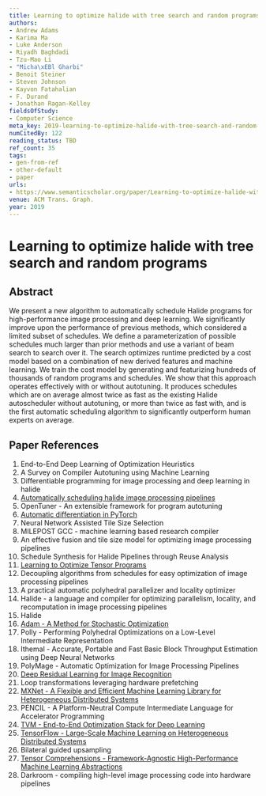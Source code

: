 ```yaml
---
title: Learning to optimize halide with tree search and random programs
authors:
- Andrew Adams
- Karima Ma
- Luke Anderson
- Riyadh Baghdadi
- Tzu-Mao Li
- "Micha\xEBl Gharbi"
- Benoit Steiner
- Steven Johnson
- Kayvon Fatahalian
- F. Durand
- Jonathan Ragan-Kelley
fieldsOfStudy:
- Computer Science
meta_key: 2019-learning-to-optimize-halide-with-tree-search-and-random-programs
numCitedBy: 122
reading_status: TBD
ref_count: 35
tags:
- gen-from-ref
- other-default
- paper
urls:
- https://www.semanticscholar.org/paper/Learning-to-optimize-halide-with-tree-search-and-Adams-Ma/f90a7bc396e205b204d5d6066a10162f84b128f9?sort=total-citations
venue: ACM Trans. Graph.
year: 2019
---
```


# Learning to optimize halide with tree search and random programs

## Abstract

We present a new algorithm to automatically schedule Halide programs for high-performance image processing and deep learning. We significantly improve upon the performance of previous methods, which considered a limited subset of schedules. We define a parameterization of possible schedules much larger than prior methods and use a variant of beam search to search over it. The search optimizes runtime predicted by a cost model based on a combination of new derived features and machine learning. We train the cost model by generating and featurizing hundreds of thousands of random programs and schedules. We show that this approach operates effectively with or without autotuning. It produces schedules which are on average almost twice as fast as the existing Halide autoscheduler without autotuning, or more than twice as fast with, and is the first automatic scheduling algorithm to significantly outperform human experts on average.

## Paper References

1. End-to-End Deep Learning of Optimization Heuristics
2. A Survey on Compiler Autotuning using Machine Learning
3. Differentiable programming for image processing and deep learning in halide
4. [Automatically scheduling halide image processing pipelines](2016-automatically-scheduling-halide-image-processing-pipelines.md)
5. OpenTuner - An extensible framework for program autotuning
6. [Automatic differentiation in PyTorch](2017-automatic-differentiation-in-pytorch.md)
7. Neural Network Assisted Tile Size Selection
8. MILEPOST GCC - machine learning based research compiler
9. An effective fusion and tile size model for optimizing image processing pipelines
10. Schedule Synthesis for Halide Pipelines through Reuse Analysis
11. [Learning to Optimize Tensor Programs](2018-learning-to-optimize-tensor-programs.md)
12. Decoupling algorithms from schedules for easy optimization of image processing pipelines
13. A practical automatic polyhedral parallelizer and locality optimizer
14. Halide - a language and compiler for optimizing parallelism, locality, and recomputation in image processing pipelines
15. Halide
16. [Adam - A Method for Stochastic Optimization](2015-adam-a-method-for-stochastic-optimization.md)
17. Polly - Performing Polyhedral Optimizations on a Low-Level Intermediate Representation
18. Ithemal - Accurate, Portable and Fast Basic Block Throughput Estimation using Deep Neural Networks
19. PolyMage - Automatic Optimization for Image Processing Pipelines
20. [Deep Residual Learning for Image Recognition](2016-deep-residual-learning-for-image-recognition.md)
21. Loop transformations leveraging hardware prefetching
22. [MXNet - A Flexible and Efficient Machine Learning Library for Heterogeneous Distributed Systems](2015-mxnet-a-flexible-and-efficient-machine-learning-library-for-heterogeneous-distributed-systems.md)
23. PENCIL - A Platform-Neutral Compute Intermediate Language for Accelerator Programming
24. [TVM - End-to-End Optimization Stack for Deep Learning](2018-tvm-stack.md)
25. [TensorFlow - Large-Scale Machine Learning on Heterogeneous Distributed Systems](2016-tensorflow-large-scale-machine-learning-on-heterogeneous-distributed-systems.md)
26. Bilateral guided upsampling
27. [Tensor Comprehensions - Framework-Agnostic High-Performance Machine Learning Abstractions](2018-tensor-comprehensions-framework-agnostic-high-performance-machine-learning-abstractions.md)
28. Darkroom - compiling high-level image processing code into hardware pipelines
